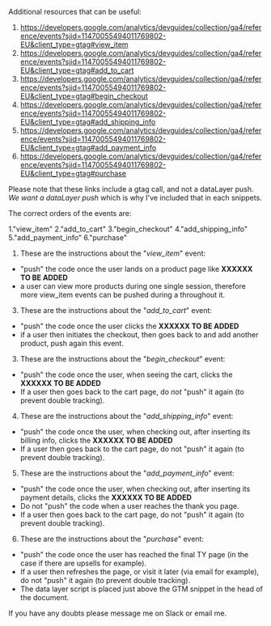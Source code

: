 Additional resources that can be useful:

1. https://developers.google.com/analytics/devguides/collection/ga4/reference/events?sjid=11470055494011769802-EU&client_type=gtag#view_item
2. https://developers.google.com/analytics/devguides/collection/ga4/reference/events?sjid=11470055494011769802-EU&client_type=gtag#add_to_cart
3. https://developers.google.com/analytics/devguides/collection/ga4/reference/events?sjid=11470055494011769802-EU&client_type=gtag#begin_checkout
4. https://developers.google.com/analytics/devguides/collection/ga4/reference/events?sjid=11470055494011769802-EU&client_type=gtag#add_shipping_info
5. https://developers.google.com/analytics/devguides/collection/ga4/reference/events?sjid=11470055494011769802-EU&client_type=gtag#add_payment_info
6. https://developers.google.com/analytics/devguides/collection/ga4/reference/events?sjid=11470055494011769802-EU&client_type=gtag#purchase

Please note that these links include a gtag call, and not a dataLayer push. _We want a dataLayer push_ which is why I've included that in each snippets.

The correct orders of the events are:

1."view_item"
2."add_to_cart"
3."begin_checkout"
4."add_shipping_info"
5."add_payment_info"
6."purchase"

1. These are the instructions about the "_view_item_" event:
- "push" the code once the user lands on a product page like **XXXXXX TO BE ADDED**
- a user can view more products during one single session, therefore more view_item events can be pushed during a throughout it. 

3. These are the instructions about the "_add_to_cart_" event:
- "push" the code once the user clicks the **XXXXXX TO BE ADDED**
- if a user then initiates the checkout, then goes back to and add another product, push again this event. 

3. These are the instructions about the "_begin_checkout_" event:
- "push" the code once the user, when seeing the cart, clicks the **XXXXXX TO BE ADDED**
- If a user then goes back to the cart page, do _not_ "push" it again (to prevent double tracking).

4. These are the instructions about the "_add_shipping_info_" event:
- "push" the code once the user, when checking out, after inserting its billing info, clicks the **XXXXXX TO BE ADDED**
- If a user then goes back to the cart page, do not "push" it again (to prevent double tracking).

5. These are the instructions about the "_add_payment_info_" event:
- "push" the code once the user, when checking out, after inserting its payment details, clicks the **XXXXXX TO BE ADDED**
- Do not "push" the code when a user reaches the thank you page.
- If a user then goes back to the cart page, do not "push" it again (to prevent double tracking).

6. These are the instructions about the "_purchase_" event:
- "push" the code once the user has reached the final TY page (in the case if there are upsells for example).
- If a user then refreshes the page, or visit it later (via email for example), do not "push" it again (to prevent double tracking).
- The data layer script is placed just above the GTM snippet in the head of the document.


If you have any doubts please message me on Slack or email me. 

